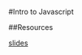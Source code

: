 #Intro to Javascript

##Resources

[slides](https://docs.google.com/presentation/d/1EFxi5E0AmaUkACwsDMWoF5FJR5pgYNu-JnTkA1NTx28/edit?usp=sharing)
